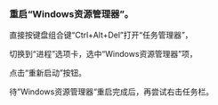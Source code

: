 ### 重启“Windows资源管理器”。

直接按键盘组合键“Ctrl+Alt+Del”打开“任务管理器”，

切换到“进程”选项卡，选中“Windows资源管理器”项，

点击“重新启动”按钮。

待”Windows资源管理器“重启完成后，再尝试右击任务栏。

